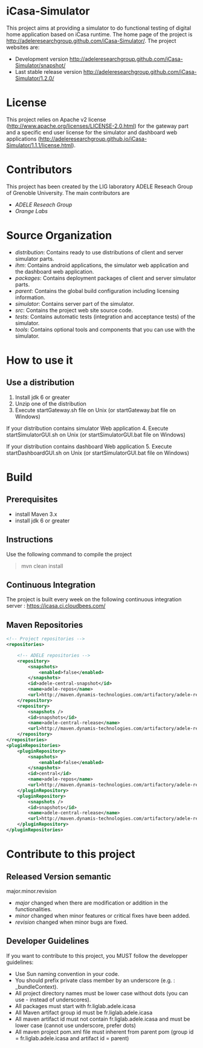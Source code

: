 iCasa-Simulator
=====

This project aims at providing a simulator to do functional testing of digital home application based on iCasa runtime.
The home page of the project is <http://adeleresearchgroup.github.com/iCasa-Simulator/>.
The project websites are:
 * Development version <http://adeleresearchgroup.github.com/iCasa-Simulator/snapshot/>
 * Last stable release version <http://adeleresearchgroup.github.com/iCasa-Simulator/1.2.0/>

License
=====

This project relies on Apache v2 license (<http://www.apache.org/licenses/LICENSE-2.0.html>) for the gateway part and
a specific end user license for the simulator and dashboard web applications
(http://adeleresearchgroup.github.io/iCasa-Simulator/1.1.1/license.html).

Contributors
=====

This project has been created by the LIG laboratory ADELE Reseach Group of Grenoble University.
The main contributors are 
- _ADELE Reseach Group_
- _Orange Labs_

Source Organization
====

- _distribution_: Contains ready to use distributions of client and server simulator parts.
- _ihm_: Contains android applications, the simulator web application and the dashboard web application.
- _packages_: Contains deployment packages of client and server simulator parts.
- _parent_: Contains the global build configuration including licensing information.
- _simulator_: Contains server part of the simulator.
- _src_: Contains the project web site source code.
- _tests_: Contains automatic tests (integration and acceptance tests) of the simulator.
- _tools_: Contains optional tools and components that you can use with the simulator.

How to use it
=====

Use a distribution
----

1. Install jdk 6 or greater
2. Unzip one of the distribution
3. Execute startGateway.sh file on Unix (or startGateway.bat file on Windows)

If your distribution contains simulator Web application
4. Execute startSimulatorGUI.sh on Unix (or startSimulatorGUI.bat file on Windows)

If your distribution contains dashboard Web application
5. Execute startDashboardGUI.sh on Unix (or startSimulatorGUI.bat file on Windows)

Build
=====

Prerequisites
-----

- install Maven 3.x
- install jdk 6 or greater

Instructions
----

Use the following command to compile the project
> mvn clean install

Continuous Integration
----

The project is built every week on the following continuous integration server :
<https://icasa.ci.cloudbees.com/>

Maven Repositories
----

```xml
<!-- Project repositories -->
<repositories>

    <!-- ADELE repositories -->
    <repository>
        <snapshots>
            <enabled>false</enabled>
        </snapshots>
        <id>adele-central-snapshot</id>
        <name>adele-repos</name>
        <url>http://maven.dynamis-technologies.com/artifactory/adele-repos</url>
    </repository>
    <repository>
        <snapshots />
        <id>snapshots</id>
        <name>adele-central-release</name>
        <url>http://maven.dynamis-technologies.com/artifactory/adele-repos</url>
    </repository>
</repositories>
<pluginRepositories>
    <pluginRepository>
        <snapshots>
            <enabled>false</enabled>
        </snapshots>
        <id>central</id>
        <name>adele-repos</name>
        <url>http://maven.dynamis-technologies.com/artifactory/adele-repos</url>
    </pluginRepository>
    <pluginRepository>
        <snapshots />
        <id>snapshots</id>
        <name>adele-central-release</name>
        <url>http://maven.dynamis-technologies.com/artifactory/adele-repos</url>
    </pluginRepository>
</pluginRepositories>
```

Contribute to this project
====

Released Version semantic
----

 major.minor.revision 

 * _major_ changed when there are modification or addition in the functionalities. 
 * _minor_ changed when minor features or critical fixes have been added.
 * _revision_ changed when minor bugs are fixed.

Developer Guidelines
----
 
If you want to contribute to this project, you MUST follow the developper guidelines:
- Use Sun naming convention in your code.
- You should prefix private class member by an underscore (e.g. : _bundleContext).
- All project directory names must be lower case without dots (you can use - instead of underscores).
- All packages must start with fr.liglab.adele.icasa
- All Maven artifact group id must be fr.liglab.adele.icasa
- All maven artifact id must not contain fr.liglab.adele.icasa and must be lower case (cannot use underscore, prefer dots)
- All maven project pom.xml file must inherent from parent pom (group id = fr.liglab.adele.icasa and artifact id = parent)
